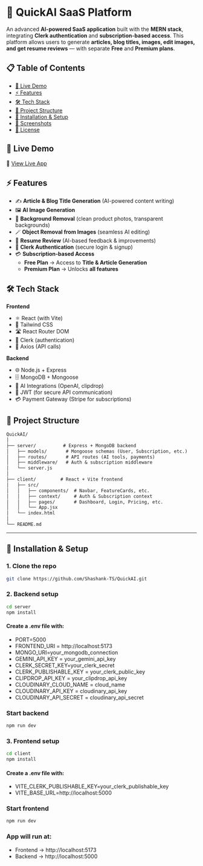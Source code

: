 # 🤖 QuickAI SaaS Platform

An advanced **AI-powered SaaS application** built with the **MERN stack**, integrating **Clerk authentication** and **subscription-based access**. This platform allows users to generate **articles, blog titles, images, edit images, and get resume reviews** — with separate **Free** and **Premium plans**.


## 📋 Table of Contents
- [🚀 Live Demo](#-live-demo)
- [⚡ Features](#-features)
- [🛠 Tech Stack](#-tech-stack)
- [📂 Project Structure](#-project-structure)
- [🔧 Installation & Setup](#-installation--setup)
- [📸 Screenshots](#-screenshots)
- [📜 License](#-license)


## 🚀 Live Demo
🔗 [View Live App](https://quick-ai-saas-platform.vercel.app/)  


## ⚡ Features

- ✍️ **Article & Blog Title Generation** (AI-powered content writing)  
- 🖼 **AI Image Generation**  
- 🎨 **Background Removal** (clean product photos, transparent backgrounds)  
- 🪄 **Object Removal from Images** (seamless AI editing)  
- 📄 **Resume Review** (AI-based feedback & improvements)  
- 🔑 **Clerk Authentication** (secure login & signup)  
- 💳 **Subscription-based Access**  
  - **Free Plan** → Access to **Title & Article Generation**  
  - **Premium Plan** → Unlocks **all features**  


## 🛠 Tech Stack

**Frontend**
- ⚛️ React (with Vite)
- 🎨 Tailwind CSS
- 🛣 React Router DOM
- 🔐 Clerk (authentication)
- 🔄 Axios (API calls)

**Backend**
- 🌐 Node.js + Express
- 🗄 MongoDB + Mongoose
- 🤖 AI Integrations (OpenAI, clipdrop)
- 🔑 JWT (for secure API communication)
- 💳 Payment Gateway (Stripe for subscriptions)


## 📂 Project Structure

```md
QuickAI/
│
├── server/          # Express + MongoDB backend
│   ├── models/       # Mongoose schemas (User, Subscription, etc.)
│   ├── routes/       # API routes (AI tools, payments)
│   ├── middleware/   # Auth & subscription middleware
│   └── server.js
│
├── client/         # React + Vite frontend
│   ├── src/
│   │   ├── components/  # Navbar, FeatureCards, etc.
│   │   ├── context/     # Auth & Subscription context
│   │   ├── pages/       # Dashboard, Login, Pricing, etc.
│   │   └── App.jsx
│   └── index.html
│
└── README.md
```

---
## 🔧 Installation & Setup

### 1. Clone the repo
```bash
git clone https://github.com/Shashank-TS/QuickAI.git
```

### 2. Backend setup
```bash
cd server
npm install
```

#### Create a .env file with:
- PORT=5000
- FRONTEND_URI = http://localhost:5173
- MONGO_URI=your_mongodb_connection
- GEMINI_API_KEY = your_gemini_api_key
- CLERK_SECRET_KEY=your_clerk_secret
- CLERK_PUBLISHABLE_KEY = your_clerk_public_key
- CLIPDROP_API_KEY = your_clipdrop_api_key
- CLOUDINARY_CLOUD_NAME = cloud_name
- CLOUDINARY_API_KEY =    cloudinary_api_key
- CLOUDINARY_API_SECRET = cloudinary_api_secret

### Start backend
```bash
npm run dev
```

### 3. Frontend setup
```bash
cd client
npm install
```

#### Create a .env file with:
- VITE_CLERK_PUBLISHABLE_KEY=your_clerk_publishable_key
- VITE_BASE_URL=http://localhost:5000

### Start frontend
```bash
npm run dev
```

### App will run at:
- Frontend → http://localhost:5173
- Backend  → http://localhost:5000

